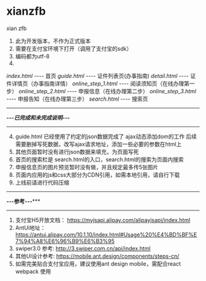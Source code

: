 # xianzfb
xian zfb
1. 此为开发版本，不作为正式版本
2. 需要在支付宝环境下打开（调用了支付宝的sdk）
3. 编码都为utf-8
4. 
  *index.html* ---- 首页
  *guide.html* ---- 证件列表页(办事指南)
  *detail.html* ---- 证件详情页（办事指南详情）
  *online_step_1.html* ---- 阅读须知页（在线办理第一步）
  *online_step_2.html* ---- 申报信息（在线办理第二步）
  *online_step_3.html* ---- 申报告知（在线办理第三步）
  *search.html* ---- 搜索页
  
  ****************************
  ***---已完成和未完成说明---***
  ****************************
  
 4. guide.html 已经使用了约定的json数据完成了 ajax动态添加dom的工作
    后续需要删掉写死数据，改写ajax请求地址，添加一些必要的参数在html上
 5. 其他页面暂时没有进行json数据来填充，为页面写死
 6. 首页的搜索栏是 search.html的入口，search.html的搜索为页面内搜索
 7. 申报信息页的图片预览暂时没有做，并且规定最多传5张图片
 8. 页面内应用的js和css大部分为CDN引用，如需本地引用，请自行下载
 9. 上线前请进行代码压缩
 
 
  ****************************
  ********---参考---***********
  ****************************
  
  1. 支付宝H5开放文档： https://myjsapi.alipay.com/alipayjsapi/index.html
  2. AntUi地址： https://antui.alipay.com/10.1.10/index.html#Usage%20%E4%BD%BF%E7%94%A8%E6%96%B9%E6%B3%95  
  3. swiper3.0 参考: http://3.swiper.com.cn/api/index.html
  4. 其他UI设计参考: https://mobile.ant.design/components/steps-cn/
  5. 如需完美贴合支付宝应用，建议使用ant design mobile，需配合react webpack 使用
 
